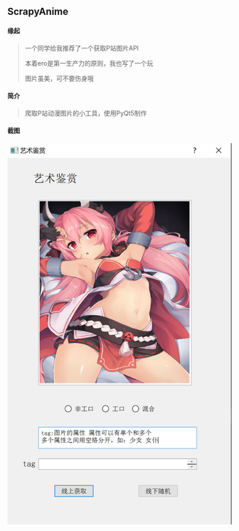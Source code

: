 ## ScrapyAnime
#### 缘起
> 一个同学给我推荐了一个获取P站图片API
> 
> 本着ero是第一生产力的原则，我也写了一个玩
> 
> 图片虽美，可不要伤身哦

#### 简介
> 爬取P站动漫图片的小工具，使用PyQt5制作

#### 截图
![img.png](img.png)
